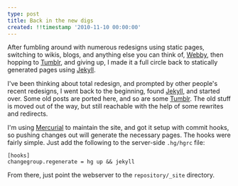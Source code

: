 ```yaml
---
type: post
title: Back in the new digs
created: !!timestamp '2010-11-10 00:00:00'
---
```

After fumbling around with numerous redesigns using static pages, switching to wikis, blogs, and anything else you can think of, [Webby][wb], then hopping to [Tumblr][tmbl], and giving up, I made it a full circle back to statically generated pages using [Jekyll][jk].

I've been thinking about total redesign, and prompted by other people's recent  redesigns, I went back to the beginning, found [Jekyll][jk], and started over. Some old posts are ported here, and so are some [Tumblr][tmbl]. The old stuff is moved out of the way, but still reachable with the help of some rewrites and redirects.

I'm using [Mercurial][hg] to maintain the site, and got it setup with commit hooks, so pushing changes out will generate the necessary pages. The hooks were fairly simple. Just add the following to the server-side `.hg/hgrc` file:

    [hooks]
    changegroup.regenerate = hg up && jekyll
    
From there, just point the webserver to the  `repository/_site` directory. 

[wb]: http://webby.rubyforge.org/
[jk]: https://github.com/mojombo/jekyll "Jekyll"
[tmbl]: http://journal.oyam.ca
[hg]: http://mercurial.selenic.com/